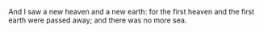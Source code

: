 And I saw a new heaven and a new earth: for the first heaven and the first earth were passed away; and there was no more sea.
